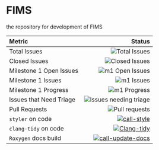 # FIMS
the repository for development of FIMS

| Metric            | Status | 
|:-------------------|------:|
| Total Issues | ![Total Issues](https://img.shields.io/github/issues-raw/noaa-fims/fims)|
|Closed Issues | ![Closed Issues](https://img.shields.io/github/issues-closed/noaa-fims/fims)|
|Milestone 1 Open Issues | ![m1 Open Issues](https://img.shields.io/github/milestones/issues-open/noaa-fims/fims/1)|
|Milestone 1 Issues | ![m1 Issues](https://img.shields.io/github/milestones/issues-closed/noaa-fims/fims/1)|
|Milestone 1 Progress | ![m1 Progress](https://img.shields.io/github/milestones/progress-percent/noaa-fims/fims/1)|
|Issues that Need Triage| ![Issues needing triage](https://img.shields.io/github/issues-raw/noaa-fims/fims/needs-triage)|
|Pull Requests | ![Pull requests](https://img.shields.io/github/issues-pr/NOAA-FIMS/FIMS)|
|`styler` on code |[![call-style](https://github.com/NOAA-FIMS/FIMS/actions/workflows/style-r-code.yml/badge.svg)](https://github.com/NOAA-FIMS/FIMS/actions/workflows/style-r-code.yml)|
|`clang-tidy` on code|[![Clang-tidy](https://github.com/NOAA-FIMS/FIMS/actions/workflows/clang-tidy.yml/badge.svg)](https://github.com/NOAA-FIMS/FIMS/actions/workflows/clang-tidy.yml)|
|`Roxygen` docs build|[![call-update-docs](https://github.com/NOAA-FIMS/FIMS/actions/workflows/update-roxygen.yml/badge.svg)](https://github.com/NOAA-FIMS/FIMS/actions/workflows/update-roxygen.yml)|

